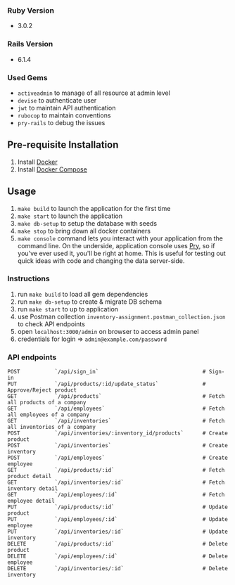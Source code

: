 ### Ruby Version
- 3.0.2

### Rails Version
- 6.1.4

### Used Gems
- `activeadmin` to manage of all resource at admin level
- `devise` to authenticate user
- `jwt` to maintain API authentication
- `rubocop`  to maintain conventions
- `pry-rails`  to debug the issues

## Pre-requisite Installation
1. Install [Docker](https://www.docker.com/)
1. Install [Docker Compose](https://docs.docker.com/compose/install/)

## Usage
1.  `make build` to launch the application for the first time
1.  `make start` to launch the application
1.  `make db-setup` to setup the database with seeds
1.  `make stop` to bring down all docker containers
1.  `make console` command lets you interact with your application from the command line. On the underside, application console uses [Pry](https://github.com/pry/pry), so if you've ever used it, you'll be right at home. This is useful for testing out quick ideas with code and changing the data server-side.

### Instructions
1. run `make build` to load all gem dependencies
2. run `make db-setup` to create & migrate DB schema
3. run `make start` to up to application
4. use Postman collection `inventory-assignment.postman_collection.json` to check API endpoints
5. open `localhost:3000/admin` on browser to access admin panel
6. credentials for login => `admin@example.com/password`

### API endpoints
```
POST           `/api/sign_in`                                 # Sign-in
PUT            `/api/products/:id/update_status`              # Approve/Reject product
GET            `/api/products`                                # Fetch all products of a company
GET            `/api/employees`                               # Fetch all employees of a company
GET            `/api/inventories`                             # Fetch all inventories of a company
POST           `/api/inventories/:inventory_id/products`      # Create product
POST           `/api/inventories`                             # Create inventory
POST           `/api/employees`                               # Create employee
GET            `/api/products/:id`                            # Fetch product detail
GET            `/api/inventories/:id`                         # Fetch inventory detail
GET            `/api/employees/:id`                           # Fetch employee detail
PUT            `/api/products/:id`                            # Update product
PUT            `/api/employees/:id`                           # Update employee
PUT            `/api/inventories/:id`                         # Update inventory
DELETE         `/api/products/:id`                            # Delete product
DELETE         `/api/employees/:id`                           # Delete employee
DELETE         `/api/inventories/:id`                         # Delete inventory
```
